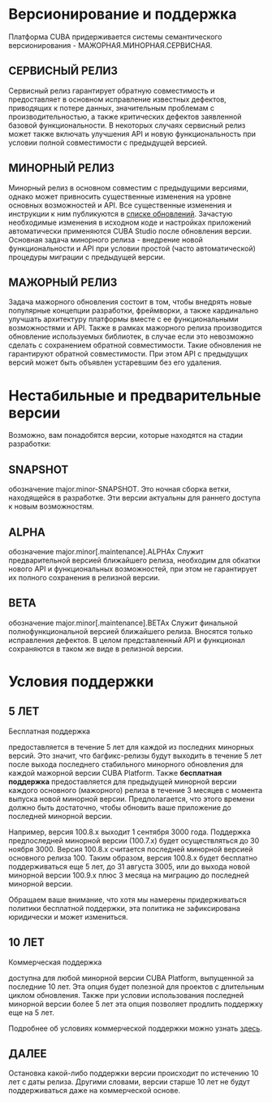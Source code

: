 # Версионирование и поддержка

Платформа CUBA придерживается системы семантического версионирования - МАЖОРНАЯ.МИНОРНАЯ.СЕРВИСНАЯ.

## СЕРВИСНЫЙ РЕЛИЗ
Сервисный релиз гарантирует обратную совместимость и предоставляет в основном исправление известных дефектов, приводящих к потере данных, значительным проблемам с производительностью, а также критических дефектов заявленной базовой функциональности. В некоторых случаях сервисный релиз может также включать улучшения API и новую функциональность при условии полной совместимости с предыдущей версией.

## МИНОРНЫЙ РЕЛИЗ
Минорный релиз в основном совместим с предыдущими версиями, однако может привносить существенные изменения на уровне основных возможностей и API. Все существенные изменения и инструкции к ним публикуются в [списке обновлений](https://www.cuba-platform.ru/download/previous-platform/). Зачастую необходимые изменения в исходном коде и настройках приложений автоматически применяются CUBA Studio после обновления версии. Основная задача минорного релиза - внедрение новой функциональности и API при условии простой (часто автоматической) процедуры миграции с предыдущей версии.

## МАЖОРНЫЙ РЕЛИЗ
Задача мажорного обновления состоит в том, чтобы внедрять новые популярные концепции разработки, фреймворки, а также кардинально улучшать архитектуру платформы вместе с ее функциональными возможностями и API. Также в рамках мажорного релиза производится обновление используемых библиотек, в случае если это невозможно сделать с сохранением обратной совместимости. Такие обновления не гарантируют обратной совместимости. При этом API с предыдущих версий может быть объявлен устаревшим без его удаления.

# Нестабильные и предварительные версии
Возможно, вам понадобятся версии, которые находятся на стадии разработки:

## SNAPSHOT
обозначение
major.minor-SNAPSHOT.
Это ночная сборка ветки, находящейся в разработке. Эти версии актуальны для раннего доступа к новым возможностям.

## ALPHA 
обозначение
major.minor[.maintenance].ALPHAx
Служит предварительной версией ближайшего релиза, необходим для обкатки нового API и функциональных возможностей, при этом не гарантирует их полного сохранения в релизной версии.

## BETA 
обозначение
major.minor[.maintenance].BETAx
Служит финальной полнофункциональной версией ближайшего релиза. Вносятся только исправления дефектов. В целом представленный API и функционал сохраняются в таком же виде в релизной версии.

# Условия поддержки

## 5 ЛЕТ
Бесплатная поддержка

предоставляется в течение 5 лет для каждой из последних минорных версий. Это значит, что багфикс-релизы будут выходить в течение 5 лет после выхода последнего стабильного минорного обновления для каждой мажорной версии CUBA Platform. Также **бесплатная поддержка** предоставляется для предыдущей минорной версии каждого основного (мажорного) релиза в течение 3 месяцев с момента выпуска новой минорной версии. Предполагается, что этого времени должно быть достаточно, чтобы обновить ваше приложение до последней минорной версии.

Например, версия 100.8.x выходит 1 сентября 3000 года. Поддержка предпоследней минорной версии (100.7.x) будет осуществляться до 30 ноября 3000. Версия 100.8.x считается последней минорной версией основного релиза 100. Таким образом, версия 100.8.x будет бесплатно поддерживаться еще 5 лет, до 31 августа 3005, или до выхода новой минорной версии 100.9.x плюс 3 месяца на миграцию до последней минорной версии.

Обращаем ваше внимание, что хотя мы намерены придерживаться политики бесплатной поддержки, эта политика не зафиксирована юридически и может измениться.

## 10 ЛЕТ

Коммерческая поддержка

доступна для любой минорной версии CUBA Platform, выпущенной за последние 10 лет. Эта опция будет полезной для проектов с длительным циклом обновления. Также при условии использования последней минорной версии более 5 лет эта опция позволяет продлить поддержку еще на 5 лет.

Подробнее об условиях коммерческой поддержки можно узнать [здесь](https://www.haulmont.ru/services/cuba-platform-services/support/).

## ДАЛЕЕ

Остановка какой-либо поддержки версии происходит по истечению 10 лет с даты релиза. Другими словами, версии старше 10 лет не будут поддерживаться даже на коммерческой основе.
